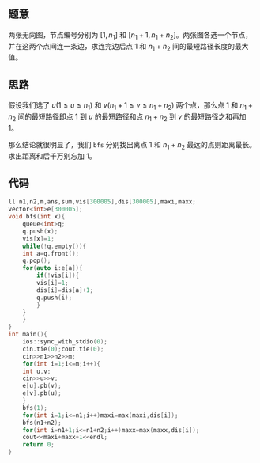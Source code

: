 ## 题意

两张无向图，节点编号分别为 $[1,n_1]$ 和 $[n_1+1,n_1+n_2]$。两张图各选一个节点，并在这两个点间连一条边，求连完边后点 $1$ 和 $n_1+n_2$ 间的最短路径长度的最大值。

## 思路

假设我们选了 $u(1\le u\le n_1)$ 和 $v(n_1+1\le v\le n_1+n_2)$ 两个点，那么点 $1$ 和 $n_1+n_2$ 间的最短路径即点 $1$ 到 $u$ 的最短路径和点 $n_1+n_2$ 到 $v$ 的最短路径之和再加 $1$。

那么结论就很明显了，我们 ``bfs`` 分别找出离点 $1$ 和 $n_1+n_2$ 最远的点则距离最长。求出距离和后千万别忘加 $1$。

## 代码

```cpp
ll n1,n2,m,ans,sum,vis[300005],dis[300005],maxi,maxx;
vector<int>e[300005];
void bfs(int x){
    queue<int>q;
    q.push(x);
    vis[x]=1;
    while(!q.empty()){
	int a=q.front();
	q.pop();
	for(auto i:e[a]){
	    if(!vis[i]){
		vis[i]=1;
		dis[i]=dis[a]+1;
		q.push(i);
	    }
	}	
    }
}
int main(){
    ios::sync_with_stdio(0);
    cin.tie(0);cout.tie(0);
    cin>>n1>>n2>>m;
    for(int i=1;i<=m;i++){
	int u,v;
	cin>>u>>v;
	e[u].pb(v);
	e[v].pb(u);
    }
    bfs(1);
    for(int i=1;i<=n1;i++)maxi=max(maxi,dis[i]);
    bfs(n1+n2);
    for(int i=n1+1;i<=n1+n2;i++)maxx=max(maxx,dis[i]);
    cout<<maxi+maxx+1<<endl;
    return 0;
}
```
